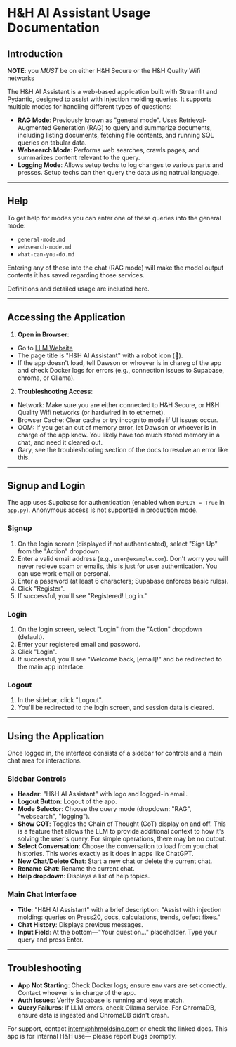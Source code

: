 # H&H AI Assistant Usage Documentation

## Introduction

**NOTE**: you *MUST* be on either H&H Secure or the H&H Quality Wifi networks

The H&H AI Assistant is a web-based application built with Streamlit and Pydantic, designed to assist with injection molding queries. It supports multiple modes for handling different types of questions:

- **RAG Mode**: Previously known as "general mode". Uses Retrieval-Augmented Generation (RAG) to query and summarize documents, including listing documents, fetching file contents, and running SQL queries on tabular data.
- **Websearch Mode**: Performs web searches, crawls pages, and summarizes content relevant to the query.
- **Logging Mode**: Allows setup techs to log changes to various parts and presses. Setup techs can then query the data using natrual language.

---

## Help 

To get help for modes you can enter one of these queries into the general mode:
  - `general-mode.md`
  - `websearch-mode.md`
  - `what-can-you-do.md`
  

Entering any of these into the chat (RAG mode) will make the model output contents it has saved regarding those services.

Definitions and detailed usage are included here.

---

## Accessing the Application

1. **Open in Browser**:

  - Go to [LLM Website](http://10.0.0.76:8501) 
  - The page title is "H&H AI Assistant" with a robot icon (🤖).
  - If the app doesn't load, tell Dawson or whoever is in chareg of the app and check Docker logs for errors (e.g., connection issues to Supabase, chroma, or Ollama).

2. **Troubleshooting Access**:

  - Network: Make sure you are either connected to H&H Secure, or H&H Quality Wifi networks (or hardwired in to ethernet).
  - Browser Cache: Clear cache or try incognito mode if UI issues occur.
  - OOM: If you get an out of memory error, let Dawson or whoever is in charge of the app know. You likely have too much stored memory in a chat, and need it cleared out. 
  - Gary, see the troubleshooting section of the docs to resolve an error like this.

---

## Signup and Login

The app uses Supabase for authentication (enabled when `DEPLOY = True` in `app.py`). Anonymous access is not supported in production mode.

### Signup

1. On the login screen (displayed if not authenticated), select "Sign Up" from the "Action" dropdown.
2. Enter a valid email address (e.g., `user@example.com`). Don't worry you will never recieve spam or emails, this is just for user authentication. You can use work email or personal.
3. Enter a password (at least 6 characters; Supabase enforces basic rules).
4. Click "Register".
5. If successful, you'll see "Registered! Log in." 

### Login

1. On the login screen, select "Login" from the "Action" dropdown (default).
2. Enter your registered email and password.
3. Click "Login".
4. If successful, you'll see "Welcome back, [email]!" and be redirected to the main app interface.

### Logout

1. In the sidebar, click "Logout".
2. You'll be redirected to the login screen, and session data is cleared.

---

## Using the Application

Once logged in, the interface consists of a sidebar for controls and a main chat area for interactions.

### Sidebar Controls

- **Header**: "H&H AI Assistant" with logo and logged-in email.
- **Logout Button**: Logout of the app.
- **Mode Selector**: Choose the query mode (dropdown: "RAG", "websearch", "logging").
- **Show COT**: Toggles the Chain of Thought (CoT) display on and off. This is a feature that allows the LLM to provide additional context to how it's solving the user's query. For simple operations, there may be no output.
- **Select Conversation**: Choose the conversation to load from you chat histories. This works exactly as it does in apps like ChatGPT.
- **New Chat/Delete Chat**: Start a new chat or delete the current chat.
- **Rename Chat**: Rename the current chat.
- **Help dropdown**: Displays a list of help topics.

### Main Chat Interface

- **Title**: "H&H AI Assistant" with a brief description: "Assist with injection molding: queries on Press20, docs, calculations, trends, defect fixes."
- **Chat History**: Displays previous messages.
- **Input Field**: At the bottom—"Your question..." placeholder. Type your query and press Enter.

---

## Troubleshooting

- **App Not Starting**: Check Docker logs; ensure env vars are set correctly. Contact whoever is in charge of the app.
- **Auth Issues**: Verify Supabase is running and keys match.
- **Query Failures**: If LLM errors, check Ollama service. For ChromaDB, ensure data is ingested and ChromaDB didn't crash.

For support, contact intern@hhmoldsinc.com or check the linked docs. This app is for internal H&H use— please report bugs promptly.
